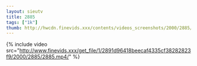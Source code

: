 ```yaml
--- 
layout: sieutv
title: 2885
tags: ["1k"]
thumb: http://hwcdn.finevids.xxx/contents/videos_screenshots/2000/2885/preview.mp4.jpg
---
```

{% include video src="http://www.finevids.xxx/get_file/1/2891d96418beecaf4335cf38282823f9/2000/2885/2885.mp4/" %} 
